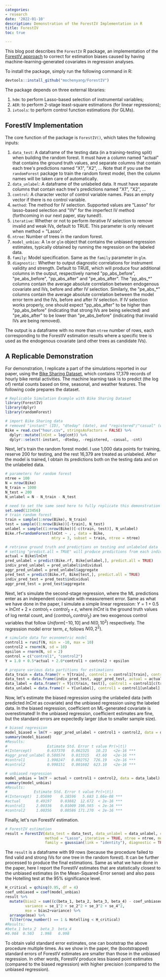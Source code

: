 ```yaml
---
categories:
- research
date: '2022-01-10'
description: Demonstration of the ForestIV Implementation in R
title: ForestIV
toc: true

---
```


This blog post describes the ```ForestIV``` R package, an implementation of the [ForestIV approach](https://papers.ssrn.com/sol3/papers.cfm?abstract_id=3339983) to correct for estimation biases caused by having machine-learning-generated covariates in regression analyses. 

To install the package, simply run the following command in R:

```R
devtools::install_github("mochenyang/ForestIV")
```

The package depends on three external libraries:

1. ```hdm```: to perform Lasso-based selection of instrumental variables;
2. ```AER```: to perform 2-stage least-square estimations (for linear regressions);
3. ```ivtools```: to perform control function estimations (for GLMs).

## ForestIV Implementation

The core function of the package is ```ForestIV()```, which takes the following inputs:

1. ```data_test```: A dataframe of the testing data (in a training-testing split) when building the random forest. It must have a column named "actual" that contains the ground truth values, and separate columns that contain each tree's predictions named "X1", "X2", ... Note that if you use the ```randomForest``` package to train the random forest model, then the column names will be taken care of automatically.
2. ```data_unlabel```: A dataframe of the unlabeled data. It must have separate columns that contain each tree's predictions named "X1", "X2", ...
3. ```control```: A character vector of control variable names. Pass an empty vector if there is no control variable.
4. ```method```: The method for IV selection. Supported values are "Lasso" for lasso-based selection and "IIV" for the imperfect IV method (forthcoming in our next paper, stay tuned!).
5. ```iterative```: Whether or not to perform iterative IV selection to remove invalid and weak IVs, default to TRUE. This parameter is only relevant when method = "Lasso".
6. ```ntree```: Number of trees in the random forest.
7. ```model_unbias```: A ```lm``` or ```glm``` object that contains the unbiased regression estimates, typically obtained by running the regression on the labeled data.
8. ```family```: Model specification. Same as the ```family``` parameter in ```glm```.
9. ```diagnostic:``` Whether to output diagnostic correlations for instrument validity and strength. Default to TRUE, which will produce four additional columns in the output, respectively named "pp\_abs\_before", "pe\_abs\_before", "pp\_abs\_after" and "pe\_abs\_after". The "pp\_abs\_\*" columns contain the average absolute correlation between endogenous covariate and IVs, before and after IV selection. Similarly, the "pe\_abs\_\*"  columns contain the average absolute correlation between the model error term and the IVs, before and after IV selection. If IV selection works properly, one should expect "pp\_abs\_after" to be higher than "pp\_abs\_before" (indicating that strong IVs are being selected) and "pe\_abs\_after" to be lower than "pe\_abs\_before" (indicating that invalid IVs are being removed).

The output is a dataframe with no more than ```ntree``` number of rows, each corresponding to the ForestIV estimation results where a specific tree is used as the endogenous covariate (and other trees as candidate IVs).

## A Replicable Demonstration

For demonstration, I replicate a part of the simulations reported in our paper, using the [Bike Sharing Dataset](https://archive.ics.uci.edu/ml/datasets/bike+sharing+dataset), which contains 17,379 records of hourly bike rental activities. The machine learning task is to predict (the log of) rental counts based on time, seasonal, and weather features. The following code prepares the dataset.

```R
# Replicable Simulation Example with Bike Sharing Dataset
library(ForestIV)
library(dplyr)
library(randomForest)

# import Bike Sharing data
# removed "instant" (ID), "dteday" (date), and "registered"/"casual" (which simply add up to the outcome variable)
Bike = read.csv("hour.csv", stringsAsFactors = FALSE) %>%
  dplyr::mutate(lnCnt = log(cnt)) %>%
  dplyr::select(-instant, -dteday, -registered, -casual, -cnt)
```

Next, let's train the random forest model. I use 1,000 data points for training, reserve 200 for testing, and the rest 16,379 are treated as unlabeled. After the model is trained, I obtain its predictions both on the testing data and on the unlabeled data.

```R
# parameters for random forest
ntree = 100
N = nrow(Bike)
N_train = 1000
N_test = 200
N_unlabel = N - N_train - N_test

# need to set the same seed here to fully replicate this demonstration
set.seed(123456)
# train random forest
train = sample(1:nrow(Bike), N_train)
test = sample((1:nrow(Bike))[-train], N_test)
unlabel = sample((1:nrow(Bike))[-c(train, test)], N_unlabel)
Bike.rf=randomForest(lnCnt ~ . , data = Bike,
                     mtry = 3, subset = train, ntree = ntree)

# retrieve ground truth and predictions on testing and unlabeled data
# setting "predict.all = TRUE" will produce predictions from each individual tree in the forest
actual = Bike$lnCnt
pred_unlabel = predict(Bike.rf, Bike[unlabel,], predict.all = TRUE)
indiv_pred_unlabel = pred_unlabel$individual
aggr_pred_unlabel = pred_unlabel$aggregate
pred_test = predict(Bike.rf, Bike[test,], predict.all = TRUE)
indiv_pred_test = pred_test$individual
aggr_pred_test = pred_test$aggregate
```

Next, let's simulate the second-stage regression, where the ML predictions enter as an independent covariate with measurement error. Same as what we have done in the paper, I simulate a simple linear regression: $Y=1+0.5\times lnCnt + 2 \times control_1 + control_2 + \varepsilon$, where $lnCnt$ is the ground truth values of log rental count, and $\{control_1, control_2\}$ are two exogenous control variables that follow $Uniform[-10,10]$ and $N(0,10^2)$ respectively. The regression model error term, $\varepsilon$, follows $N(0,2^2)$. 

```R
# simulate data for econometric model
control1 = runif(N, min = -10, max = 10)
control2 = rnorm(N, sd = 10)
epsilon = rnorm(N, sd = 2)
control = c("control1", "control2")
Y = 1.0 + 0.5*actual + 2.0*control1 + control2 + epsilon

# prepare various data partitions for estimations
data_train = data.frame(Y = Y[train], control1 = control1[train], control2 = control2[train], actual = actual[train])
data_test = data.frame(indiv_pred_test, aggr_pred_test, actual = actual[test])
data_label = data.frame(Y = Y[c(train, test)], control1 = control1[c(train, test)], control2 = control2[c(train, test)], actual = actual[c(train, test)])
data_unlabel = data.frame(Y = Y[unlabel], control1 = control1[unlabel], control2 = control2[unlabel], indiv_pred_unlabel, aggr_pred_unlabel)

```

Now, let's estimate the biased regression using the unlabeled data (with predicted $lnCnt$ as covariate) and the unbiased regression using the labeled data. In the biased regression, coefficient on ML-generated covariate is overestimated! In the unbiased regression, coefficient estimates are fine, but the standard errors are expectedly larger (due to smaller sample size).

```R
# biased regression
model_biased = lm(Y ~ aggr_pred_unlabel + control1 + control2, data = data_unlabel)
summary(model_biased)
#Results:
#                  Estimate Std. Error t value Pr(>|t|)    
#(Intercept)       0.637370   0.062325   10.23   <2e-16 ***
#aggr_pred_unlabel 0.580574   0.013315   43.60   <2e-16 ***
#control1          1.998247   0.002752  726.19   <2e-16 ***
#control2          0.998151   0.001602  623.10   <2e-16 ***

# unbiased regression
model_unbias = lm(Y ~ actual + control1 + control2, data = data_label)
summary(model_unbias)
#Results:
#            Estimate Std. Error t value Pr(>|t|)    
#(Intercept)  1.05690    0.18596   5.683 1.66e-08 ***
#actual       0.49197    0.03882  12.672  < 2e-16 ***
#control1     2.00336    0.01009 198.565  < 2e-16 ***
#control2     1.00356    0.00586 171.270  < 2e-16 ***
```

Finally, let's run ForestIV estimation.

```R
# ForestIV estimation
result = ForestIV(data_test = data_test, data_unlabel = data_unlabel, control = control,
                  method = "Lasso", iterative = TRUE, ntree = ntree, model_unbias = model_unbias,
                  family = gaussian(link = "identity"), diagnostic = TRUE)
```

The ```result``` is a dataframe with 99 rows (because the procedure failed to find valid and strong IVs for one tree in the random forest). It can be further processed to produce the final estimations. Same as what we have done in the paper, here I report the ForestIV estimates that are statistically closest to the unbiased estimates (in the Mean-Squared-Error sense) and also pass the Hotelling test at the 95% significance level.

```R
H_critical = qchisq(0.95, df = 4)
coef_unbiased = coef(model_unbias)
result %>% 
  mutate(bias2 = sum((c(beta_1, beta_2, beta_3, beta_4) - coef_unbiased)^2),
         variance = se_1^2 + se_2^2 + se_3^2 + se_4^2,
         mse = bias2+variance) %>%
  arrange(mse) %>%
  filter(row_number() == 1 & Hotelling < H_critical)
#Results:
#beta_1	beta_2	beta_3	beta_4
#0.984	0.503	1.998	0.998
```

To obtain valid standard error estimates, one can bootstrap the above procedure multiple times. As we show in the paper, the (bootstrapped) standard errors of ForestIV estimates are smaller than those in the unbiased regression. In other words, ForestIV produce less biased point estimates (compared to the biased regression) with higher precision (compared to the unbiased regression).
